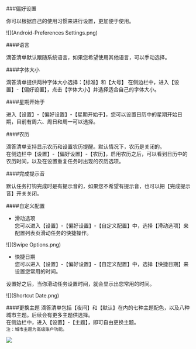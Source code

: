 ###偏好设置

你可以根据自己的使用习惯来进行设置，更加便于使用。

![](Android-Preferences  Settings.png)

####语言

滴答清单默认跟随系统语言，如果您希望使用其他语言，可以手动选择。

####字体大小

滴答清单提供两种字体大小选择：【标准】和【大号】
在侧边栏中，进入【设置】-【偏好设置】，点击【字体大小】并选择适合自己的字体大小。

####星期开始于

进入【设置】-【偏好设置】-【星期开始于】，您可以设置日历中的星期开始日期，目前有周六、周日和周一可以选择。

####农历

滴答清单支持显示农历和设置农历提醒。默认情况下，农历是关闭的。
<br>在侧边栏中【设置】-【偏好设置】-【农历】，启用农历之后，可以看到日历中的农历时间，以及在设置重复任务时出现的农历选项。

####完成提示音

默认任务打钩完成时是有提示音的，如果您不希望有提示音，也可以把【完成提示音】开关关闭。


####自定义配置

* 滑动选项
<br>您可以进入【设置】-【偏好设置】-【自定义配置】中，选择【滑动选项】来配置列表页滑动任务的快捷操作。

![](Swipe Options.png)

* 快捷日期 
<br>您可以进入【设置】-【偏好设置】-【自定义配置】中，选择【快捷日期】来设置您常用的时间。

设置好之后，当你滑动任务设置时间，就会显示出您常用的时间。

![](Shortcut Date.png)

####更换主题
滴答清单包括【夜间】和【默认】在内的七种主题配色，以及八种城市主题。后续会有更多主题供选择。
<br>在侧边栏中，进入【设置】-【主题】，即可自由更换主题。
<br>`注：城市主题为高级账户功能。`

![](Theme.png)

